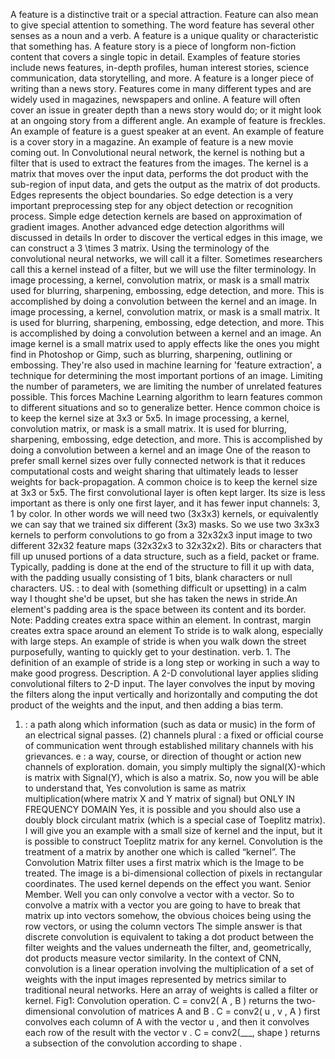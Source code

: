 A feature is a distinctive trait or a special attraction. Feature can also mean to give special attention to something. The word feature has several other senses as a noun and a verb. A feature is a unique quality or characteristic that something has.
A feature story is a piece of longform non-fiction content that covers a single topic in detail. Examples of feature stories include news features, in-depth profiles, human interest stories, science communication, data storytelling, and more.
A feature is a longer piece of writing than a news story. Features come in many different types and are widely used in magazines, newspapers and online. A feature will often cover an issue in greater depth than a news story would do; or it might look at an ongoing story from a different angle.
An example of feature is freckles. An example of feature is a guest speaker at an event. An example of feature is a cover story in a magazine. An example of feature is a new movie coming out.
In Convolutional neural network, the kernel is nothing but a filter that is used to extract the features from the images. The kernel is a matrix that moves over the input data, performs the dot product with the sub-region of input data, and gets the output as the matrix of dot products.
Edges represents the object boundaries. So edge detection is a very important preprocessing step for any object detection or recognition process. Simple edge detection kernels are based on approximation of gradient images. Another advanced edge detection algorithms will discussed in details
In order to discover the vertical edges in this image, we can construct a 3 \times 3 matrix. Using the terminology of the convolutional neural networks, we will call it a filter. Sometimes researchers call this a kernel instead of a filter, but we will use the filter terminology.
In image processing, a kernel, convolution matrix, or mask is a small matrix used for blurring, sharpening, embossing, edge detection, and more. This is accomplished by doing a convolution between the kernel and an image.
In image processing, a kernel, convolution matrix, or mask is a small matrix. It is used for blurring, sharpening, embossing, edge detection, and more. This is accomplished by doing a convolution between a kernel and an image.
An image kernel is a small matrix used to apply effects like the ones you might find in Photoshop or Gimp, such as blurring, sharpening, outlining or embossing. They're also used in machine learning for 'feature extraction', a technique for determining the most important portions of an image.
Limiting the number of parameters, we are limiting the number of unrelated features possible. This forces Machine Learning algorithm to learn features common to different situations and so to generalize better. Hence common choice is to keep the kernel size at 3x3 or 5x5.
In image processing, a kernel, convolution matrix, or mask is a small matrix. It is used for blurring, sharpening, embossing, edge detection, and more. This is accomplished by doing a convolution between a kernel and an image
One of the reason to prefer small kernel sizes over fully connected network is that it reduces computational costs and weight sharing that ultimately leads to lesser weights for back-propagation.
A common choice is to keep the kernel size at 3x3 or 5x5. The first convolutional layer is often kept larger. Its size is less important as there is only one first layer, and it has fewer input channels: 3, 1 by color.
In other words we will need two (3x3x3) kernels, or equivalently we can say that we trained six different (3x3) masks. So we use two 3x3x3 kernels to perform convolutions to go from a 32x32x3 input image to two different 32x32 feature maps (32x32x3 to 32x32x2).
Bits or characters that fill up unused portions of a data structure, such as a field, packet or frame. Typically, padding is done at the end of the structure to fill it up with data, with the padding usually consisting of 1 bits, blank characters or null characters.
US. : to deal with (something difficult or upsetting) in a calm way I thought she'd be upset, but she has taken the news in stride.An element's padding area is the space between its content and its border. Note: Padding creates extra space within an element. In contrast, margin creates extra space around an element
To stride is to walk along, especially with large steps. An example of stride is when you walk down the street purposefully, wanting to quickly get to your destination. verb. 1. The definition of an example of stride is a long step or working in such a way to make good progress.
Description. A 2-D convolutional layer applies sliding convolutional filters to 2-D input. The layer convolves the input by moving the filters along the input vertically and horizontally and computing the dot product of the weights and the input, and then adding a bias term.
1) : a path along which information (such as data or music) in the form of an electrical signal passes. (2) channels plural : a fixed or official course of communication went through established military channels with his grievances. e : a way, course, or direction of thought or action new channels of exploration.
domain, you simply multiply the signal(X)-which is matrix with Signal(Y), which is also a matrix. So, now you will be able to understand that, Yes convolution is same as matrix multiplication(where matrix X and Y matrix of signal) but ONLY IN FREQUENCY DOMAIN
Yes, it is possible and you should also use a doubly block circulant matrix (which is a special case of Toeplitz matrix). I will give you an example with a small size of kernel and the input, but it is possible to construct Toeplitz matrix for any kernel.
Convolution is the treatment of a matrix by another one which is called “kernel”. The Convolution Matrix filter uses a first matrix which is the Image to be treated. The image is a bi-dimensional collection of pixels in rectangular coordinates. The used kernel depends on the effect you want.
Senior Member. Well you can only convolve a vector with a vector. So to convolve a matrix with a vector you are going to have to break that matrix up into vectors somehow, the obvious choices being using the row vectors, or using the column vectors
The simple answer is that discrete convolution is equivalent to taking a dot product between the filter weights and the values underneath the filter, and, geometrically, dot products measure vector similarity.
In the context of CNN, convolution is a linear operation involving the multiplication of a set of weights with the input images represented by metrics similar to traditional neural networks. Here an array of weights is called a filter or kernel. Fig1: Convolution operation.
C = conv2( A , B ) returns the two-dimensional convolution of matrices A and B . C = conv2( u , v , A ) first convolves each column of A with the vector u , and then it convolves each row of the result with the vector v . C = conv2(___, shape ) returns a subsection of the convolution according to shape .
